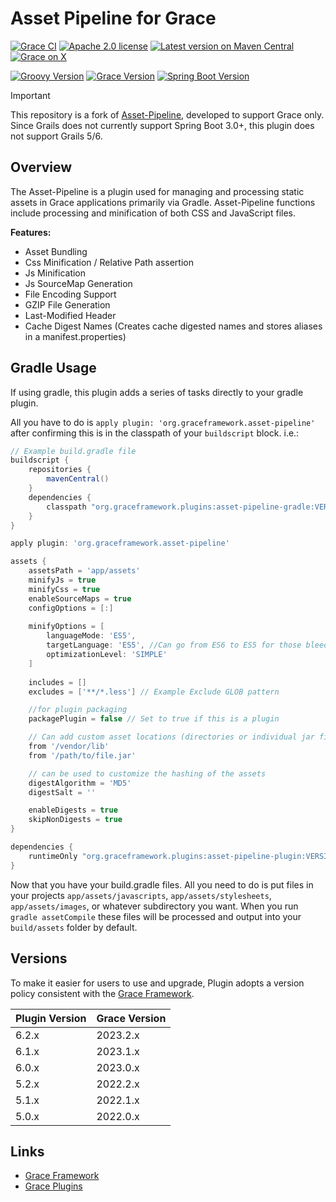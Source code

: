 # Asset Pipeline for Grace

[![Grace CI](https://github.com/graceframework/grace-asset-pipeline/workflows/Grace%20CI/badge.svg?style=flat)](https://github.com/graceframework/grace-asset-pipeline/actions?query=workflow%3A%Grace+CI%22)
[![Apache 2.0 license](https://img.shields.io/badge/License-APACHE%202.0-green.svg?logo=APACHE&style=flat)](https://opensource.org/licenses/Apache-2.0)
[![Latest version on Maven Central](https://img.shields.io/maven-central/v/org.graceframework.plugins/asset-pipeline-core.svg?label=Maven%20Central&logo=apache-maven&style=flat)](https://search.maven.org/search?q=g:org.graceframework.plugins)
[![Grace on X](https://img.shields.io/twitter/follow/graceframework?style=social)](https://twitter.com/graceframework)

[![Groovy Version](https://img.shields.io/badge/Groovy-3.0.23-blue?style=flat&color=4298b8)](https://groovy-lang.org/releasenotes/groovy-3.0.html)
[![Grace Version](https://img.shields.io/badge/Grace-2023.2.0-blue?style=flat&color=f49b06)](https://github.com/graceframework/grace-framework/releases/tag/v2023.2.0-M1)
[![Spring Boot Version](https://img.shields.io/badge/Spring_Boot-3.2.12-blue?style=flat&color=6db33f)](https://github.com/spring-projects/spring-boot/releases/tag/v3.2.12)

> [!IMPORTANT]
> This repository is a fork of [Asset-Pipeline](https://github.com/bertramdev/asset-pipeline), developed to support Grace only. 
> Since Grails does not currently support Spring Boot 3.0+, this plugin does not support Grails 5/6.

## Overview

The Asset-Pipeline is a plugin used for managing and processing static assets in Grace applications primarily via Gradle. Asset-Pipeline functions include processing and minification of both CSS and JavaScript files.

**Features:**

* Asset Bundling
* Css Minification / Relative Path assertion
* Js Minification
* Js SourceMap Generation
* File Encoding Support
* GZIP File Generation
* Last-Modified Header
* Cache Digest Names (Creates cache digested names and stores aliases in a manifest.properties)

## Gradle Usage

If using gradle, this plugin adds a series of tasks directly to your gradle plugin. 

All you have to do is `apply plugin: 'org.graceframework.asset-pipeline'` after confirming this is in the classpath of your `buildscript` block. i.e.:

```groovy
// Example build.gradle file
buildscript {
    repositories {
        mavenCentral()
    }
    dependencies {
        classpath "org.graceframework.plugins:asset-pipeline-gradle:VERSION"
    }
}

apply plugin: 'org.graceframework.asset-pipeline'

assets {
    assetsPath = 'app/assets'
    minifyJs = true
    minifyCss = true
    enableSourceMaps = true
    configOptions = [:]
  
    minifyOptions = [
        languageMode: 'ES5',
        targetLanguage: 'ES5', //Can go from ES6 to ES5 for those bleeding edgers
        optimizationLevel: 'SIMPLE'
    ]
  
    includes = []
    excludes = ['**/*.less'] // Example Exclude GLOB pattern

    //for plugin packaging
    packagePlugin = false // Set to true if this is a plugin

    // Can add custom asset locations (directories or individual jar files)
    from '/vendor/lib'
    from '/path/to/file.jar'

    // can be used to customize the hashing of the assets
    digestAlgorithm = 'MD5'
    digestSalt = ''

    enableDigests = true
    skipNonDigests = true
}

dependencies {
    runtimeOnly "org.graceframework.plugins:asset-pipeline-plugin:VERSION"
}

```

Now that you have your build.gradle files. All you need to do is put files in your projects `app/assets/javascripts`, `app/assets/stylesheets`, `app/assets/images`, or whatever subdirectory you want.
When you run `gradle assetCompile` these files will be processed and output into your `build/assets` folder by default.

## Versions

To make it easier for users to use and upgrade, Plugin adopts a version policy consistent with the [Grace Framework](https://github.com/graceframework/grace-framework).

| Plugin Version | Grace Version |
|----------------|---------------|
| 6.2.x          | 2023.2.x      |
| 6.1.x          | 2023.1.x      |
| 6.0.x          | 2023.0.x      |
| 5.2.x          | 2022.2.x      |
| 5.1.x          | 2022.1.x      |
| 5.0.x          | 2022.0.x      |

## Links

- [Grace Framework](https://github.com/graceframework/grace-framework)
- [Grace Plugins](https://github.com/grace-plugins)
